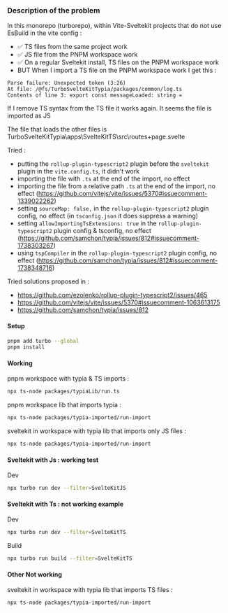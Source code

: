 ### Description of the problem 

In this monorepo (turborepo), within Vite-Sveltekit projects that do not use EsBuild in the vite config :
- ✅ TS files from the same project work
- ✅ JS file from the PNPM workspace work
- ✅ On a regular Sveltekit install, TS files on the PNPM workspace work
- BUT When I import a TS file on the PNPM workspace work I get this :

```text
Parse failure: Unexpected token (3:26)
At file: /@fs/TurboSvelteKitTypia/packages/common/log.ts
Contents of line 3: export const messageLoaded: string =
```

If I remove TS syntax from the TS file it works again. It seems the file is imported as JS

The file that loads the other files is TurboSvelteKitTypia\apps\SvelteKitTS\src\routes+page.svelte

Tried : 
- putting the `rollup-plugin-typescript2` plugin before the `sveltekit` plugin in the `vite.config.ts`, it didn't work
- importing the file with `.ts` at the end of the import, no effect
- importing the file from a relative path `.ts` at the end of the import, no effect (https://github.com/vitejs/vite/issues/5370#issuecomment-1339022262)
- setting `sourceMap: false,` in the `rollup-plugin-typescript2` plugin config, no effect (in `tsconfig.json` it does suppress a warning)
- setting `allowImportingTsExtensions: true` in the `rollup-plugin-typescript2` plugin config & tsconfig, no effect (https://github.com/samchon/typia/issues/812#issuecomment-1738303267)
- using `tspCompiler` in the `rollup-plugin-typescript2` plugin config, no effect (https://github.com/samchon/typia/issues/812#issuecomment-1738348716)


Tried solutions proposed in :
- https://github.com/ezolenko/rollup-plugin-typescript2/issues/465
- https://github.com/vitejs/vite/issues/5370#issuecomment-1063613175
- https://github.com/samchon/typia/issues/812


#### Setup
```sh
pnpm add turbo --global
pnpm install
```

#### Working 

pnpm workspace with typia & TS imports : 
```sh
npx ts-node packages/typiaLib/run.ts
```

pnpm workspace lib that imports typia : 
```sh
npx ts-node packages/typia-imported/run-import
```

sveltekit in workspace with typia lib that imports only JS files : 
```sh
npx ts-node packages/typia-imported/run-import
```

#### Sveltekit with Js : working test
Dev
```sh
npx turbo run dev --filter=SvelteKitJS
```
#### Sveltekit with Ts : not working example
Dev
```sh
npx turbo run dev --filter=SvelteKitTS
```

Build
```sh
npx turbo run build --filter=SvelteKitTS
```


#### Other Not working 

sveltekit in workspace with typia lib that imports TS files : 
```sh
npx ts-node packages/typia-imported/run-import
```